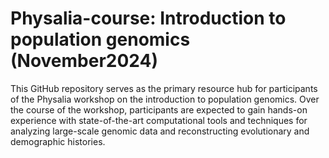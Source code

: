 # Physalia-course: Introduction to population genomics (November2024)
This GitHub repository serves as the primary resource hub for participants of the Physalia workshop on the introduction to population genomics. Over the course of the workshop, participants are expected to gain hands-on experience with state-of-the-art computational tools and techniques for analyzing large-scale genomic data and reconstructing evolutionary and demographic histories.<br>
